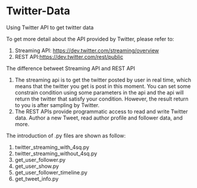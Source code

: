 # Twitter-Data
Using Twitter API to get twitter data

To get more detail about the API provided by Twitter, please refer to: 

1. Streaming API: https://dev.twitter.com/streaming/overview
2. REST API:https://dev.twitter.com/rest/public

The difference betweet Streaming API and REST API

1. The streaming api is to get the twitter posted by user in real time, which means that the twitter you get is post in this moment. You can set some constrain condition using some parameters in the api and the api will return the twitter that satisfy your condition. However, the result return to you is after sampling by Twitter.
2. The REST APIs provide programmatic access to read and write Twitter data. Author a new Tweet, read author profile and follower data, and more.

The introduction of .py files are shown as follow:

1. twitter_streaming_with_4sq.py
2. twitter_streaming_without_4sq.py
3. get_user_follower.py
4. get_user_show.py
5. get_user_follower_timeline.py
6. get_tweet_info.py
